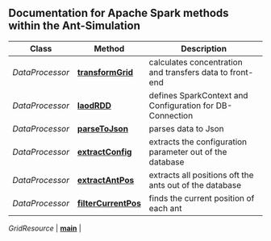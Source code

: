 ## Documentation for Apache Spark methods within the Ant-Simulation


Class | Method | Description
------------ | ------------- | -------------
*DataProcessor* | [**transformGrid**](docs/DataProcessor.md#transformGrid) | calculates concentration and transfers data to front-end
*DataProcessor* | [**laodRDD**](docs/DataProcessor.md#laodRDD) | defines SparkContext and Configuration for DB-Connection
*DataProcessor* | [**parseToJson**](docs/DataProcessor.md#parseToJson) | parses data to Json
*DataProcessor* | [**extractConfig**](docs/DataProcessor.md#extractConfig) | extracts the configuration parameter out of the database
*DataProcessor* | [**extractAntPos**](docs/DataProcessor.md#extractConfig) | extracts all positions oft the ants out of the database 
*DataProcessor* | [**filterCurrentPos**](docs/DataProcessor.md#extractConfig) | finds the current position of each ant

*GridResource* | [**main**](docs/GridResource.md#main) | 
